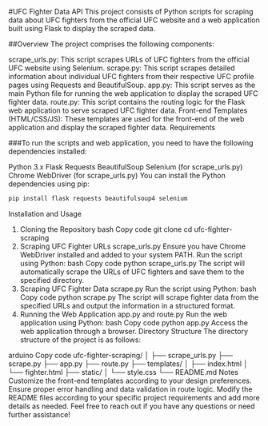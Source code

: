 #UFC Fighter Data API
This project consists of Python scripts for scraping data about UFC fighters from the official UFC website and a web application built using Flask to display the scraped data.

##Overview
The project comprises the following components:

scrape_urls.py: This script scrapes URLs of UFC fighters from the official UFC website using Selenium.
scrape.py: This script scrapes detailed information about individual UFC fighters from their respective UFC profile pages using Requests and BeautifulSoup.
app.py: This script serves as the main Python file for running the web application to display the scraped UFC fighter data.
route.py: This script contains the routing logic for the Flask web application to serve scraped UFC fighter data.
Front-end Templates (HTML/CSS/JS): These templates are used for the front-end of the web application and display the scraped fighter data.
Requirements

###To run the scripts and web application, you need to have the following dependencies installed:

Python 3.x
Flask
Requests
BeautifulSoup
Selenium (for scrape_urls.py)
Chrome WebDriver (for scrape_urls.py)
You can install the Python dependencies using pip:

```bash
pip install flask requests beautifulsoup4 selenium
```
Installation and Usage
1. Cloning the Repository
bash
Copy code
git clone <repository-url>
cd ufc-fighter-scraping
2. Scraping UFC Fighter URLs
scrape_urls.py
Ensure you have Chrome WebDriver installed and added to your system PATH.
Run the script using Python:
bash
Copy code
python scrape_urls.py
The script will automatically scrape the URLs of UFC fighters and save them to the specified directory.
3. Scraping UFC Fighter Data
scrape.py
Run the script using Python:
bash
Copy code
python scrape.py
The script will scrape fighter data from the specified URLs and output the information in a structured format.
4. Running the Web Application
app.py and route.py
Run the web application using Python:
bash
Copy code
python app.py
Access the web application through a browser.
Directory Structure
The directory structure of the project is as follows:

arduino
Copy code
ufc-fighter-scraping/
│
├── scrape_urls.py
├── scrape.py
├── app.py
├── route.py
├── templates/
│   ├── index.html
│   └── fighter.html
├── static/
│   └── style.css
└── README.md
Notes
Customize the front-end templates according to your design preferences.
Ensure proper error handling and data validation in route logic.
Modify the README files according to your specific project requirements and add more details as needed.
Feel free to reach out if you have any questions or need further assistance!
